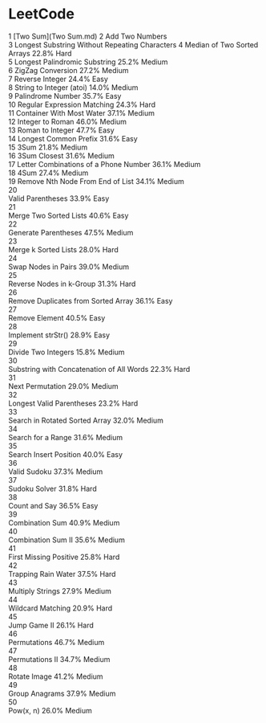 # LeetCode

1   [Two Sum](Two Sum.md)
2   Add Two Numbers  
3   Longest Substring Without Repeating Characters
4   Median of Two Sorted Arrays         22.8%   Hard    
5   Longest Palindromic Substring           25.2%   Medium  
6   ZigZag Conversion           27.2%   Medium  
7   Reverse Integer         24.4%   Easy    
8   String to Integer (atoi)            14.0%   Medium  
9   Palindrome Number           35.7%   Easy    
10  Regular Expression Matching         24.3%   Hard    
11  Container With Most Water           37.1%   Medium  
12  Integer to Roman            46.0%   Medium  
13  Roman to Integer            47.7%   Easy    
14  Longest Common Prefix           31.6%   Easy    
15  3Sum            21.8%   Medium  
16  3Sum Closest            31.6%   Medium  
17  Letter Combinations of a Phone Number           36.1%   Medium  
18  4Sum            27.4%   Medium  
19  Remove Nth Node From End of List            34.1%   Medium  
20  
Valid Parentheses           33.9%   Easy    
21  
Merge Two Sorted Lists          40.6%   Easy    
22  
Generate Parentheses            47.5%   Medium  
23  
Merge k Sorted Lists            28.0%   Hard    
24  
Swap Nodes in Pairs         39.0%   Medium  
25  
Reverse Nodes in k-Group            31.3%   Hard    
26  
Remove Duplicates from Sorted Array         36.1%   Easy    
27  
Remove Element          40.5%   Easy    
28  
Implement strStr()          28.9%   Easy    
29  
Divide Two Integers         15.8%   Medium  
30  
Substring with Concatenation of All Words           22.3%   Hard    
31  
Next Permutation            29.0%   Medium  
32  
Longest Valid Parentheses           23.2%   Hard    
33  
Search in Rotated Sorted Array          32.0%   Medium  
34  
Search for a Range          31.6%   Medium  
35  
Search Insert Position          40.0%   Easy    
36  
Valid Sudoku            37.3%   Medium  
37  
Sudoku Solver           31.8%   Hard    
38  
Count and Say           36.5%   Easy    
39  
Combination Sum         40.9%   Medium  
40  
Combination Sum II          35.6%   Medium  
41  
First Missing Positive          25.8%   Hard    
42  
Trapping Rain Water         37.5%   Hard    
43  
Multiply Strings            27.9%   Medium  
44  
Wildcard Matching           20.9%   Hard    
45  
Jump Game II            26.1%   Hard    
46  
Permutations            46.7%   Medium  
47  
Permutations II         34.7%   Medium  
48  
Rotate Image            41.2%   Medium  
49  
Group Anagrams          37.9%   Medium  
50  
Pow(x, n)           26.0%   Medium  
